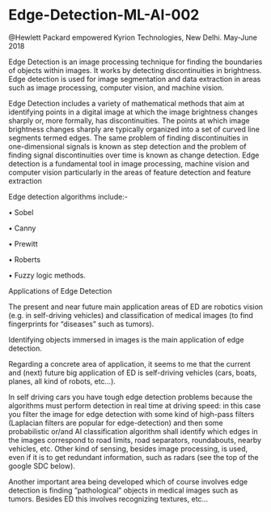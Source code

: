 # Edge-Detection-ML-AI-002


@Hewlett Packard empowered Kyrion Technologies, New Delhi. May-June 2018

Edge Detection is an image processing technique for finding the boundaries of objects within images. It works by detecting discontinuities in brightness. Edge detection is used for image segmentation and data extraction in areas such as image processing, computer vision, and machine vision.

Edge Detection includes a variety of mathematical methods that aim at identifying points in a digital image at which the image brightness changes sharply or, more formally, has discontinuities. The points at which image brightness changes sharply are typically organized into a set of curved line segments termed edges. The same problem of finding discontinuities in one-dimensional signals is known as step detection and the problem of finding signal discontinuities over time is known as change detection. Edge detection is a fundamental tool in image processing, machine vision and computer vision particularly in the areas of feature detection and feature extraction


Edge detection algorithms include:- 

• Sobel 

• Canny 

• Prewitt 

• Roberts 

• Fuzzy logic methods.

Applications of Edge Detection

The present and near future main application areas of ED are robotics vision (e.g. in self-driving vehicles) and classification of medical images (to find fingerprints for “diseases” such as tumors).

Identifying objects immersed in images is the main application of edge detection.

Regarding a concrete area of application, it seems to me that the current and (next) future big application of ED is self-driving vehicles (cars, boats, planes, all kind of robots, etc…).

In self driving cars you have tough edge detection problems because the algorithms must perform detection in real time at driving speed: in this case you filter the image for edge detection with some kind of high-pass filters (Laplacian filters are popular for edge-detection) and then some probabilistic or/and AI classification algorithm shall identify which edges in the images correspond to road limits, road separators, roundabouts, nearby vehicles, etc. Other kind of sensing, besides image processing, is used, even if it is to get redundant information, such as radars (see the top of the google SDC below).

Another important area being developed which of course involves edge detection is finding “pathological” objects in medical images such as tumors. Besides ED this involves recognizing textures, etc…
